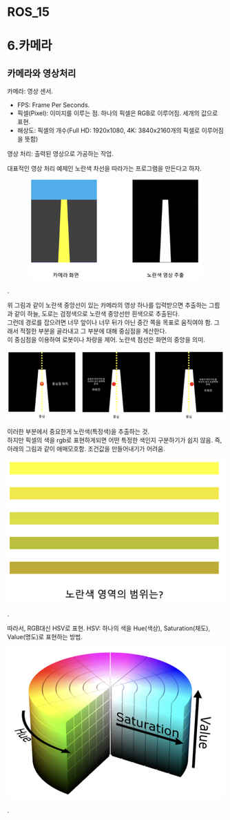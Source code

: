 ROS_15
======

# 6.카메라
## 카메라와 영상처리

카메라: 영상 센서.
  - FPS: Frame Per Seconds. 
  - 픽셀(Pixel): 이미지를 이루는 점. 하나의 픽셀은 RGB로 이루어짐. 세개의 값으로 표현. 
  - 해상도: 픽셀의 개수(Full HD: 1920x1080, 4K: 3840x2160개의 픽셀로 이루어짐을 뜻함)
 
영상 처리: 출력된 영상으로 가공하는 작업.

대표적인 영상 처리 예제인 노란색 차선을 따라가는 프로그램을 만든다고 하자. 

<p align="center"><img src = "../images/ros_yellow.png" width = "400"  title = "ros_yellow"></p>. 

위 그림과 같이 노란색 중앙선이 있는 카메라의 영상 하나를 입력받으면 추출하는 그릠과 같이 하늘, 도로는 검정색으로 노란색 중앙선만 흰색으로 추출된다.   
그런데 경로를 잡으려면 너무 앞이나 너무 뒤가 아닌 중간 쪽을 목표로 움직여야 함. 그래서 적절한 부분을 골라내고 그 부분에 대해 중심점을 계산한다.   
이 중심점을 이용하여 로봇이나 차량을 제어. 노란색 점선은 화면의 중앙을 의미. 
<p align="center"><img src = "../images/yellow_line.png" width = "800"  title = "yellow_line"></p> 


이러한 부분에서 중요한게 노란색(특정색)을 추출하는 것.  
하지만 픽셀의 색을 rgb로 표현하게되면 어떤 특정한 색인지 구분하기가 쉽지 않음. 
즉, 아래의 그림과 같이 애매모호함. 조건값을 만들어내기가 어려움. 
<p align="center"><img src = "../images/yellow.png" width = "600"  title = "yellow"></p>.

따라서, RGB대신 HSV로 표현. 
HSV: 하나의 색을 Hue(색상), Saturation(채도), Value(명도)로 표현하는 방법.  
<p align="center"><img src = "../images/hsv.png" width = "600"  title = "HSV"></p>.

